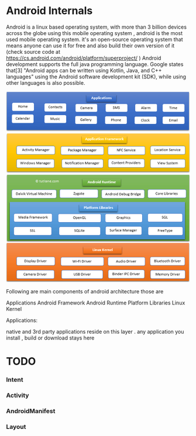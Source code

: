 # Android Internals

Android is a linux based operating system, with more than 3 billion devices across the globe using this mobile operating system , android is the most used mobile operating system. it's an open-source operating system that means anyone can use it for free and also build their own version of it (check source code at <https://cs.android.com/android/platform/superproject/> )
Android development supports the full java programming language. Google states that[3] "Android apps can be written using Kotlin, Java, and C++ languages" using the Android software development kit (SDK), while using other languages is also possible.


![](resources/android_architecture_diagram.png)

Following are main components of android architecture those are

Applications
Android Framework
Android Runtime
Platform Libraries
Linux Kernel


Applications:

native and 3rd party applications reside on this layer . any application you install , build or download stays here


# TODO

### Intent
### Activity
### AndroidManifest
### Layout
